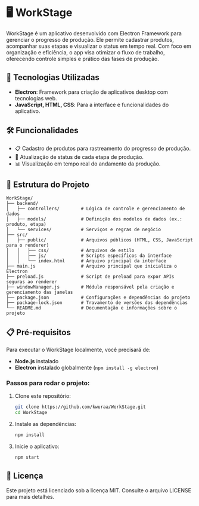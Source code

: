 # 🖥️ WorkStage

WorkStage é um aplicativo desenvolvido com Electron Framework para gerenciar o progresso de produção. Ele permite cadastrar produtos, acompanhar suas etapas e visualizar o status em tempo real. Com foco em organização e eficiência, o app visa otimizar o fluxo de trabalho, oferecendo controle simples e prático das fases de produção.

## 🚀 Tecnologias Utilizadas

- **Electron**: Framework para criação de aplicativos desktop com tecnologias web.
- **JavaScript, HTML, CSS**: Para a interface e funcionalidades do aplicativo.

## 🛠️ Funcionalidades

- 📋 Cadastro de produtos para rastreamento do progresso de produção.
- 🔄 Atualização de status de cada etapa de produção.
- 📊 Visualização em tempo real do andamento da produção.

## 📂 Estrutura do Projeto

```
WorkStage/
├── backend/
│   ├── controllers/        # Lógica de controle e gerenciamento de dados
│   ├── models/             # Definição dos modelos de dados (ex.: produto, etapa)
│   └── services/           # Serviços e regras de negócio
├── src/
│   ├── public/             # Arquivos públicos (HTML, CSS, JavaScript para o renderer)
│   │   ├── css/            # Arquivos de estilo
│   │   ├── js/             # Scripts específicos da interface
│   │   └── index.html      # Arquivo principal da interface
├── main.js                 # Arquivo principal que inicializa o Electron
├── preload.js              # Script de preload para expor APIs seguras ao renderer
├── windowManager.js        # Módulo responsável pela criação e gerenciamento das janelas
├── package.json            # Configurações e dependências do projeto
├── package-lock.json       # Travamento de versões das dependências
└── README.md               # Documentação e informações sobre o projeto

```

## 📋 Pré-requisitos

Para executar o WorkStage localmente, você precisará de:

- **Node.js** instalado
- **Electron** instalado globalmente (`npm install -g electron`)

### Passos para rodar o projeto:

1. Clone este repositório:

   ```sh
   git clone https://github.com/kwuraa/WorkStage.git
   cd WorkStage
   ```

2. Instale as dependências:

   ```sh
   npm install
   ```

3. Inicie o aplicativo:

   ```sh
   npm start
   ```

## 📄 Licença

Este projeto está licenciado sob a licença MIT. Consulte o arquivo LICENSE para mais detalhes.
